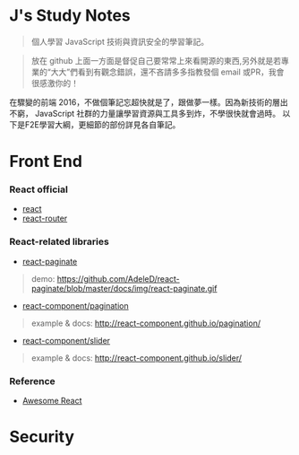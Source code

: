 # J's Study Notes
> 個人學習 JavaScript 技術與資訊安全的學習筆記。

> 放在 github 上面一方面是督促自己要常常上來看開源的東西,另外就是若專業的“大大”們看到有觀念錯誤，還不吝請多多指教發個 email 或PR，我會很感激你的！

在驟變的前端 2016，不做個筆記忘超快就是了，跟做夢一樣。因為新技術的層出不窮， JavaScript 社群的力量讓學習資源與工具多到炸，不學很快就會過時。
以下是F2E學習大綱，更細節的部份詳見各自筆記。

# Front End
### React official
* [react](https://github.com/facebook/react)
* [react-router](https://github.com/ReactTraining/react-router)

### React-related libraries
* [react-paginate](https://github.com/AdeleD/react-paginate)
> demo: https://github.com/AdeleD/react-paginate/blob/master/docs/img/react-paginate.gif
* [react-component/pagination](https://github.com/react-component/pagination)
> example & docs: http://react-component.github.io/pagination/
* [react-component/slider](https://github.com/react-component/slider)
> example & docs: http://react-component.github.io/slider/

### Reference
* [Awesome React](https://github.com/enaqx/awesome-react)


# Security
